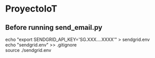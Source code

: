 # ProyectoIoT


## Before running send\_email.py

echo "export SENDGRID\_API\_KEY='SG.XXX....XXXX'" > sendgrid.env <br> 
echo "sendgrid.env" >> .gitignore  <br> 
source ./sendgrid.env
